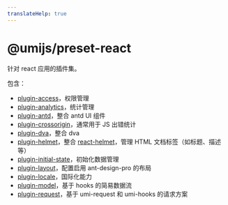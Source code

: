 ```yaml
---
translateHelp: true
---
```


# @umijs/preset-react


针对 react 应用的插件集。

包含：

* [plugin-access](./plugin-access)，权限管理
* [plugin-analytics](./plugin-analytics)，统计管理
* [plugin-antd](./plugin-antd)，整合 antd UI 组件
* [plugin-crossorigin](./plugin-crossorigin)，通常用于 JS 出错统计
* [plugin-dva](./plugin-dva)，整合 dva
* [plugin-helmet](./plugin-helmet)，整合 [react-helmet](https://github.com/nfl/react-helmet)，管理 HTML 文档标签（如标题、描述等）
* [plugin-initial-state](./plugin-initial-state)，初始化数据管理
* [plugin-layout](./plugin-layout)，配置启用 ant-design-pro 的布局
* [plugin-locale](./plugin-locale)，国际化能力
* [plugin-model](./plugin-model)，基于 hooks 的简易数据流
* [plugin-request](./plugin-request)，基于 umi-request 和 umi-hooks 的请求方案
